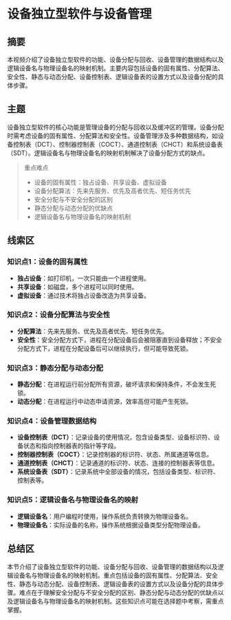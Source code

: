 # 设备独立型软件与设备管理

## 摘要

本视频介绍了设备独立型软件的功能、设备分配与回收、设备管理的数据结构以及逻辑设备名与物理设备名的映射机制。主要内容包括设备的固有属性、分配算法、安全性、静态与动态分配、设备控制表、逻辑设备表的设置方式以及设备分配的具体步骤。

## 主题

设备独立型软件的核心功能是管理设备的分配与回收以及缓冲区的管理。设备分配时需考虑设备的固有属性、分配算法和安全性。设备管理涉及多种数据结构，如设备控制表（DCT）、控制器控制表（COCT）、通道控制表（CHCT）和系统设备表（SDT）。逻辑设备名与物理设备名的映射机制解决了设备分配方式的缺点。

> 重点难点
>
> - 设备的固有属性：独占设备、共享设备、虚拟设备
> - 设备分配算法：先来先服务、优先及高者优先、短任务优先
> - 安全分配与不安全分配的区别
> - 静态分配与动态分配的优缺点
> - 逻辑设备名与物理设备名的映射机制

## 线索区

### 知识点1：设备的固有属性
- **独占设备**：如打印机，一次只能由一个进程使用。
- **共享设备**：如磁盘，多个进程可以同时使用。
- **虚拟设备**：通过技术将独占设备改造为共享设备。

### 知识点2：设备分配算法与安全性
- **分配算法**：先来先服务、优先及高者优先、短任务优先。
- **安全性**：安全分配方式下，进程在分配设备后会被阻塞直到设备释放；不安全分配方式下，进程在分配设备后可以继续执行，但可能导致死锁。

### 知识点3：静态分配与动态分配
- **静态分配**：在进程运行前分配所有资源，破坏请求和保持条件，不会发生死锁。
- **动态分配**：在进程运行中动态申请资源，效率高但可能产生死锁。

### 知识点4：设备管理数据结构
- **设备控制表（DCT）**：记录设备的使用情况，包含设备类型、设备标识符、设备状态和指向控制器表的指针等字段。
- **控制器控制表（COCT）**：记录控制器的标识符、状态、所属通道等信息。
- **通道控制表（CHCT）**：记录通道的标识符、状态、连接的控制器表等信息。
- **系统设备表（SDT）**：记录系统中全部设备的情况，包括设备类型、标识符、控制表等。

### 知识点5：逻辑设备名与物理设备名的映射
- **逻辑设备名**：用户编程时使用，操作系统负责转换为物理设备名。
- **物理设备名**：实际设备的名称，操作系统根据设备类型分配物理设备。

## 总结区

本节介绍了设备独立型软件的功能、设备分配与回收、设备管理的数据结构以及逻辑设备名与物理设备名的映射机制。重点包括设备的固有属性、分配算法、安全性、静态与动态分配、设备控制表、逻辑设备表的设置方式以及设备分配的具体步骤。难点在于理解安全分配与不安全分配的区别、静态分配与动态分配的优缺点以及逻辑设备名与物理设备名的映射机制。这些知识点可能在选择题中考察，需重点掌握。